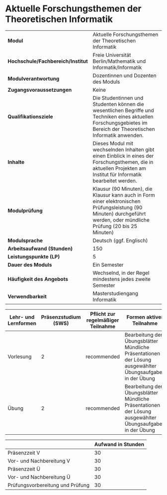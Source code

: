 # Aktuelle Forschungsthemen der Theoretischen Informatik
|                                    |   |
|------------------------------------|---|
|**Modul**                           | Aktuelle Forschungsthemen der Theoretischen Informatik |
|**Hochschule/Fachbereich/Institut** | Freie Universität Berlin/Mathematik und Informatik/Informatik |
|**Modulverantwortung**              | Dozentinnen und Dozenten des Moduls |
|**Zugangsvoraussetzungen**          | Keine |
|**Qualifikationsziele**             | Die Studentinnen und Studenten können die wesentlichen Begriffe und Techniken eines aktuellen Forschungsgebietes im Bereich der Theoretischen Informatik anwenden. |
|**Inhalte**                         | Dieses Modul mit wechselnden Inhalten gibt einen Einblick in eines der Forschungsthemen, die in aktuellen Projekten am Institut für Informatik bearbeitet werden. |
|**Modulprüfung**                    | Klausur (90 Minuten), die Klausur kann auch in Form einer elektronischen Prüfungsleistung (90 Minuten) durchgeführt werden, oder mündliche Prüfung (20 bis 25 Minuten) |
|**Modulsprache**                    | Deutsch (ggf. Englisch) |
|**Arbeitsaufwand (Stunden)**        | 150 |
|**Leistungspunkte (LP)**            | 5 |
|**Dauer des Moduls**                | Ein Semester |
|**Häufigkeit des Angebots**         | Wechselnd, in der Regel mindestens jedes zweite Semester |
|**Verwendbarkeit**                  | Masterstudiengang Informatik |

| Lehr- und Lernformen | Präsenzstudium <br> (SWS) | Pflicht zur regelmäßiger Teilnahme | Formen aktiver Teilnahme |
| ---------------------|---------------------------|------------------------------------|------------------------- |
| Vorlesung            | 2                         | recommended                        | Bearbeitung der Übungsblätter<br>Mündliche Präsentationen der Lösung ausgewählter Übungsaufgaben in der Übung |
| Übung                | 2                         | recommended                        | Bearbeitung der Übungsblätter<br>Mündliche Präsentationen der Lösung ausgewählter Übungsaufgaben in der Übung |

|   | Aufwand in Stunden |
| - |--------------------|
| Präsenzzeit V                            | 30    |
| Vor- und Nachbereitung V                 | 30    |
| Präsenzzeit Ü                            | 30    |
| Vor- und Nachbereitung Ü                 | 30    |
| Prüfungsvorbereitung und Prüfung         | 30    |
